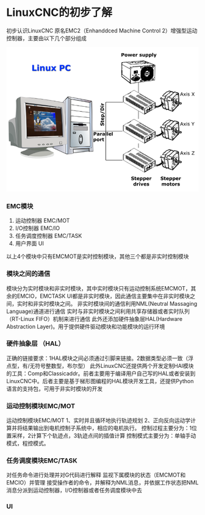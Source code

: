 # LinuxCNC的初步了解

初步认识LinuxCNC
原名EMC2（Enhanddced Machine Control 2）增强型运动控制器，主要由以下几个部分组成


![1636445575845](1636445575845.png)

### EMC模块

1. 运动控制器 EMC/MOT
2. I/O控制器 EMC/IO
3. 任务调度控制器 EMC/TASK
4. 用户界面 UI

以上4个模块中只有EMCMOT是实时控制模块，其他三个都是非实时控制模块



### 模块之间的通信
模块分为实时模块和非实时模块，其中实时模块只有运动控制系统EMCMOT，其余的EMCIO，EMCTASK UI都是非实时模块，因此通信主要集中在非实时模块之间，实时和非实时模块之间。
非实时模块间的通信利用NML(Neutral Massaging Language)通道进行通信
实时与非实时模块之间利用共享存储器或者实时队列（RT-Linux FIFO）机制来进行通信
此外还添加硬件抽象层HAL(Hardware Abstraction Layer)。用于提供硬件驱动模块和功能模块的运行环境

### 硬件抽象层 （HAL）
正确的链接要求：1HAL模块之间必须通过引脚来链接。2数据类型必须一致（浮点型，有/无符号整数型，布尔型）
此外LinuxCNC还提供两个开发定制HAl模块的工具：Comp和Classicaddr。前者主要用于编译用户自己写的HAL或者安装到LinuxCNC中。后者主要是基于梯形图编程的HAL模块开发工具，还提供Python语言的支持包，可用于非实时模块的开发

### 运动控制模块EMC/MOT

运动控制模块EMC/MOT
1、实时并且循环地执行轨迹规划
2、正向反向运动学计算并将结果输出到电机控制子系统中，相应的电机执行。
控制过程主要分为：1位置采样，2计算下个轨迹点，3轨迹点间的插值计算
控制模式主要分为：单轴手动模式，程控模式。





### 任务调度模块EMC/TASK
对任务命令进行处理并对G代码进行解释
监视下属模块的状态（EMCMOT和EMCIO）并管理
接受操作者的命令，并解释为NML消息，并依据工作状态把NML消息分派到运动控制器，I/O控制器或者任务调度模块中去



### UI

